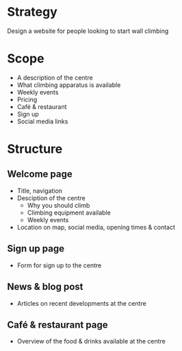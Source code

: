 # Strategy

Design a website for people looking to start wall climbing

# Scope

* A description of the centre
* What climbing apparatus is available
* Weekly events
* Pricing
* Café & restaurant
* Sign up
* Social media links

# Structure

## Welcome page

* Title, navigation
* Desciption of the centre
  * Why you should climb
  * Climbing equipment available
  * Weekly events
* Location on map, social media, opening times & contact

## Sign up page

* Form for sign up to the centre

## News & blog post

* Articles on recent developments at the centre

## Café & restaurant page

* Overview of the food & drinks available at the centre
